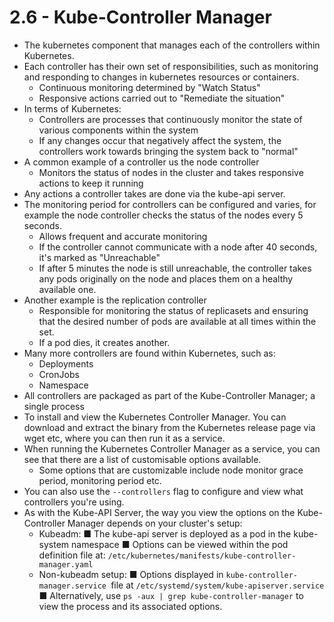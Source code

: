 # 2.6 - Kube-Controller Manager

- The kubernetes component that manages each of the controllers within Kubernetes.
- Each controller has their own set of responsibilities, such as monitoring and
responding to changes in kubernetes resources or containers.
  - Continuous monitoring determined by "Watch Status"
  - Responsive actions carried out to "Remediate the situation"
- In terms of Kubernetes:
  - Controllers are processes that continuously monitor the state of various
components within the system
  - If any changes occur that negatively affect the system, the controllers work
towards bringing the system back to "normal"
- A common example of a controller us the node controller
  - Monitors the status of nodes in the cluster and takes responsive actions to
keep it running
- Any actions a controller takes are done via the kube-api server.
- The monitoring period for controllers can be configured and varies, for example the
node controller checks the status of the nodes every 5 seconds.
  - Allows frequent and accurate monitoring
  - If the controller cannot communicate with a node after 40 seconds, it's
marked as "Unreachable"
  - If after 5 minutes the node is still unreachable, the controller takes any pods
originally on the node and places them on a healthy available one.
- Another example is the replication controller
  - Responsible for monitoring the status of replicasets and ensuring that the
desired number of pods are available at all times within the set.
  - If a pod dies, it creates another.
- Many more controllers are found within Kubernetes, such as:
  - Deployments
  - CronJobs
  - Namespace
- All controllers are packaged as part of the Kube-Controller Manager; a single
process
- To install and view the Kubernetes Controller Manager. You can download and
extract the binary from the Kubernetes release page via wget etc, where you can
then run it as a service.
- When running the Kubernetes Controller Manager as a service, you can see that
there are a list of customisable options available.
  - Some options that are customizable include node monitor grace period,
monitoring period etc.
- You can also use the `--controllers` flag to configure and view what controllers you're
using.
- As with the Kube-API Server, the way you view the options on the Kube-Controller
Manager depends on your cluster's setup:
  - Kubeadm:
■ The kube-api server is deployed as a pod in the kube-system
namespace
■ Options can be viewed within the pod definition file at:
`/etc/kubernetes/manifests/kube-controller-manager.yaml`
  - Non-kubeadm setup:
■ Options displayed in `kube-controller-manager.service `file at
`/etc/systemd/system/kube-apiserver.service`
■ Alternatively, use `ps -aux | grep kube-controller-manager` to view
the process and its associated options.